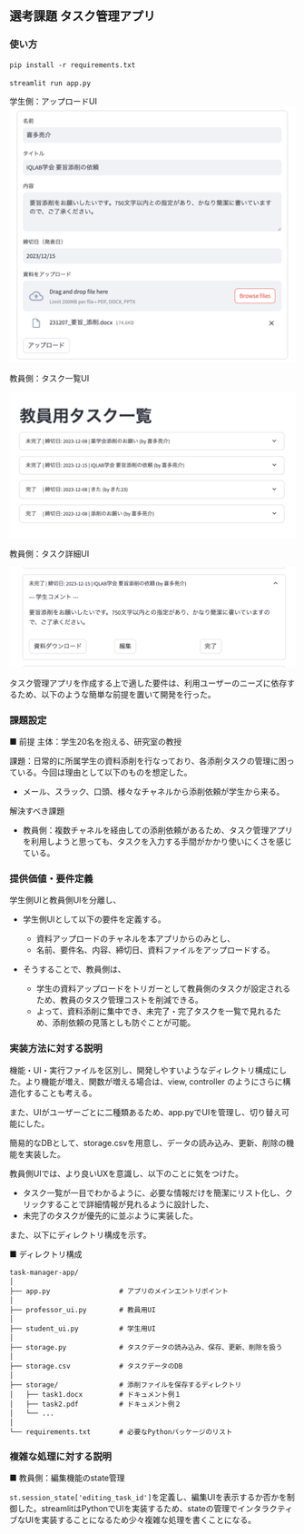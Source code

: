 ## 選考課題 タスク管理アプリ

### 使い方

```
pip install -r requirements.txt

streamlit run app.py
```
学生側：アップロードUI
![](data/image.png)

教員側：タスク一覧UI

![](data/image2.png)

教員側：タスク詳細UI

![](data/image3.png)

タスク管理アプリを作成する上で適した要件は、利用ユーザーのニーズに依存するため、以下のような簡単な前提を置いて開発を行った。


### 課題設定
■ 前提
主体：学生20名を抱える、研究室の教授

課題：日常的に所属学生の資料添削を行なっており、各添削タスクの管理に困っている。今回は理由として以下のものを想定した。

- メール、スラック、口頭、様々なチャネルから添削依頼が学生から来る。

解決すべき課題

- 教員側：複数チャネルを経由しての添削依頼があるため、タスク管理アプリを利用しようと思っても、タスクを入力する手間がかかり使いにくさを感じている。

### 提供価値・要件定義

学生側UIと教員側UIを分離し、

- 学生側UIとして以下の要件を定義する。 
  - 資料アップロードのチャネルを本アプリからのみとし、
  - 名前、要件名、内容、締切日、資料ファイルをアップロードする。

- そうすることで、教員側は、
  - 学生の資料アップロードをトリガーとして教員側のタスクが設定されるため、教員のタスク管理コストを削減できる。
  - よって、資料添削に集中でき、未完了・完了タスクを一覧で見れるため、添削依頼の見落としも防ぐことが可能。   

### 実装方法に対する説明

機能・UI・実行ファイルを区別し、開発しやすいようなディレクトリ構成にした。より機能が増え、関数が増える場合は、view, controller のようにさらに構造化することも考える。

また、UIがユーザーごとに二種類あるため、app.pyでUIを管理し、切り替え可能にした。

簡易的なDBとして、storage.csvを用意し、データの読み込み、更新、削除の機能を実装した。

教員側UIでは、より良いUXを意識し、以下のことに気をつけた。
- タスク一覧が一目でわかるように、必要な情報だけを簡潔にリスト化し、クリックすることで詳細情報が見れるように設計した、
- 未完了のタスクが優先的に並ぶように実装した。

また、以下にディレクトリ構成を示す。

■ ディレクトリ構成

```
task-manager-app/
│
├── app.py                 # アプリのメインエントリポイント
│
├── professor_ui.py        # 教員用UI
│
├── student_ui.py          # 学生用UI
│
├── storage.py             # タスクデータの読み込み、保存、更新、削除を扱う
│
├── storage.csv            # タスクデータのDB
│
├── storage/               # 添削ファイルを保存するディレクトリ
│   ├── task1.docx         # ドキュメント例１
│   ├── task2.pdf          # ドキュメント例２
│   └── ...
│
└── requirements.txt       # 必要なPythonパッケージのリスト

```

### 複雑な処理に対する説明

■ 教員側：編集機能のstate管理

`st.session_state['editing_task_id']`を定義し、編集UIを表示するか否かを制御した。streamlitはPythonでUIを実装するため、stateの管理でインタラクティブなUIを実装することになるため少々複雑な処理を書くことになる。